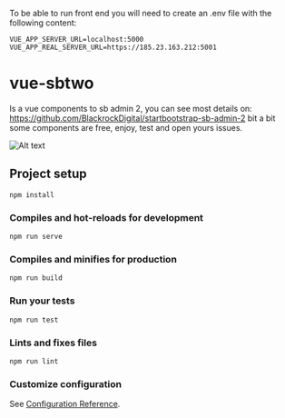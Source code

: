 To be able to run front end you will need to create an .env file with the following content:

````
VUE_APP_SERVER_URL=localhost:5000
VUE_APP_REAL_SERVER_URL=https://185.23.163.212:5001
````

# vue-sbtwo
Is a vue components to sb admin 2, you can see most details on: https://github.com/BlackrockDigital/startbootstrap-sb-admin-2
bit a bit some components are free, enjoy, test and open yours issues.

![Alt text](ss.png?raw=true "Title")

## Project setup
```
npm install
```

### Compiles and hot-reloads for development
```
npm run serve
```

### Compiles and minifies for production
```
npm run build
```

### Run your tests
```
npm run test
```

### Lints and fixes files
```
npm run lint
```

### Customize configuration
See [Configuration Reference](https://cli.vuejs.org/config/).
